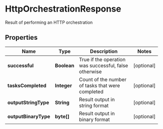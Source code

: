 

# HttpOrchestrationResponse

Result of performing an HTTP orchestration

## Properties

| Name | Type | Description | Notes |
|------------ | ------------- | ------------- | -------------|
|**successful** | **Boolean** | True if the operation was successful, false otherwise |  [optional] |
|**tasksCompleted** | **Integer** | Count of the number of tasks that were completed |  [optional] |
|**outputStringType** | **String** | Result output in string format |  [optional] |
|**outputBinaryType** | **byte[]** | Result output in binary format |  [optional] |




